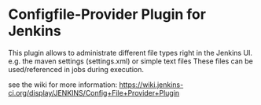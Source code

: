 Configfile-Provider Plugin for Jenkins
=======================================

This plugin allows to administrate different file types right in the Jenkins UI.
e.g. the maven settings (settings.xml) or simple text files
These files can be used/referenced in jobs during execution.

see the wiki for more information: https://wiki.jenkins-ci.org/display/JENKINS/Config+File+Provider+Plugin



